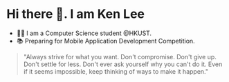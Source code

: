 # Hi there 👋. I am Ken Lee

- 👨‍💻 I am a Computer Science student @HKUST.
- 📚 Preparing for Mobile Application Development Competition.

> "Always strive for what you want. Don't compromise. Don't give up. Don't settle for less. Don't ever ask yourself why you can't do it. Even if it seems impossible, keep thinking of ways to make it happen."
